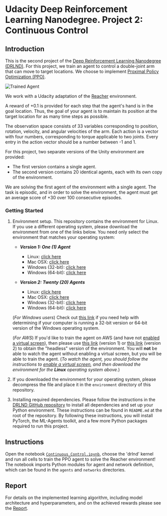 [//]: # (Image References)

[image1]: https://user-images.githubusercontent.com/10624937/43851024-320ba930-9aff-11e8-8493-ee547c6af349.gif "Trained Agent"

# Udacity Deep Reinforcement Learning Nanodegree. Project 2: Continuous Control

## Introduction

This is the second project of the [Deep Reinforcement Learning Nanodegree (DRLND)](https://www.udacity.com/course/deep-reinforcement-learning-nanodegree--nd893). For this project, we train an agent to control a double-joint arm that can move to target locations. We choose to implement [Proximal Policy Optimization (PPO)](https://arxiv.org/pdf/1707.06347.pdf).

![Trained Agent][image1]

We work with a Udacity adaptation of the [Reacher](https://github.com/Unity-Technologies/ml-agents/blob/master/docs/Learning-Environment-Examples.md#reacher) environment.

A reward of +0.1 is provided for each step that the agent's hand is in the goal location. Thus, the goal of your agent is to maintain its position at the target location for as many time steps as possible.

The observation space consists of 33 variables corresponding to position, rotation, velocity, and angular velocities of the arm. Each action is a vector with four numbers, corresponding to torque applicable to two joints. Every entry in the action vector should be a number between -1 and 1.

For this project, two separate versions of the Unity environment are provided:
- The first version contains a single agent.
- The second version contains 20 identical agents, each with its own copy of the environment.  

We are solving the first agent of the environment with a single agent. The task is episodic, and in order to solve the environment, the agent must get an average score of +30 over 100 consecutive episodes.

### Getting Started

1. Environment setup. This repository contains the environment for Linux. If you use a different operating system, please download the environment from one of the links below.  You need only select the environment that matches your operating system:

    - **_Version 1: One (1) Agent_**
        - Linux: [click here](https://s3-us-west-1.amazonaws.com/udacity-drlnd/P2/Reacher/one_agent/Reacher_Linux.zip)
        - Mac OSX: [click here](https://s3-us-west-1.amazonaws.com/udacity-drlnd/P2/Reacher/one_agent/Reacher.app.zip)
        - Windows (32-bit): [click here](https://s3-us-west-1.amazonaws.com/udacity-drlnd/P2/Reacher/one_agent/Reacher_Windows_x86.zip)
        - Windows (64-bit): [click here](https://s3-us-west-1.amazonaws.com/udacity-drlnd/P2/Reacher/one_agent/Reacher_Windows_x86_64.zip)

    - **_Version 2: Twenty (20) Agents_**
        - Linux: [click here](https://s3-us-west-1.amazonaws.com/udacity-drlnd/P2/Reacher/Reacher_Linux.zip)
        - Mac OSX: [click here](https://s3-us-west-1.amazonaws.com/udacity-drlnd/P2/Reacher/Reacher.app.zip)
        - Windows (32-bit): [click here](https://s3-us-west-1.amazonaws.com/udacity-drlnd/P2/Reacher/Reacher_Windows_x86.zip)
        - Windows (64-bit): [click here](https://s3-us-west-1.amazonaws.com/udacity-drlnd/P2/Reacher/Reacher_Windows_x86_64.zip)
    
    (_For Windows users_) Check out [this link](https://support.microsoft.com/en-us/help/827218/how-to-determine-whether-a-computer-is-running-a-32-bit-version-or-64) if you need help with determining if your computer is running a 32-bit version or 64-bit version of the Windows operating system.

    (_For AWS_) If you'd like to train the agent on AWS (and have not [enabled a virtual screen](https://github.com/Unity-Technologies/ml-agents/blob/master/docs/Training-on-Amazon-Web-Service.md)), then please use [this link](https://s3-us-west-1.amazonaws.com/udacity-drlnd/P2/Reacher/one_agent/Reacher_Linux_NoVis.zip) (version 1) or [this link](https://s3-us-west-1.amazonaws.com/udacity-drlnd/P2/Reacher/Reacher_Linux_NoVis.zip) (version 2) to obtain the "headless" version of the environment.  You will **not** be able to watch the agent without enabling a virtual screen, but you will be able to train the agent.  (_To watch the agent, you should follow the instructions to [enable a virtual screen](https://github.com/Unity-Technologies/ml-agents/blob/master/docs/Training-on-Amazon-Web-Service.md), and then download the environment for the **Linux** operating system above._)

2. If you downloaded the environment for your operating system, please decompress the file and place it in the `environment` directory of this repository.

3. Installing required dependencies. Please follow the instructions in the [DRLND GitHub repository](https://github.com/udacity/deep-reinforcement-learning#dependencies) to install all dependencies and set up your Python environment. These instructions can be found in `README.md` at the root of the repository. By following these instructions, you will install PyTorch, the ML-Agents toolkit, and a few more Python packages required to run this project.

## Instructions

Open the notebook [`Continuous_Control.ipynb`](Continuous_Control.ipynb), choose the 'drlnd' kernel and run all cells to train the PPO agent to solve the Reacher environment!
The notebook imports Python modules for agent and network definition, which can be found in the `agents` and `networks` directories.

## Report
For details on the implemented learning algorithm, including model architecture and hyperparameters, and on the achieved rewards please see the [Report](Report.md).
